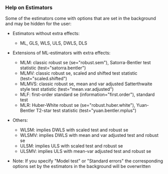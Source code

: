 
### Help on Estimators
Some of the estimators come with options that are set in the background and may be hidden for the user:

- Estimators without extra effects: 
	- ML, GLS, WLS, ULS, DWLS, DLS

- Extensions of ML-estimators with extra effects: 
	- MLM: classic robust se (se="robust.sem"), Satorra-Bentler test statistic (test="satorra.bentler")
	- MLMV: classic robust se, scaled and shifted test statistic (test="scaled.shifted")
	- MLMVS: classic robust se, mean and var adjusted Satterthwaite style test statistic (test="mean.var.adjusted")
	- MLF: first-order standard se (information="first.order"), standard test
	- MLR: Huber-White robust se (se="robust.huber.white"), Yuan-Bentler T2-star test statistic (test="yuan.bentler.mplus")

- Others: 
	- WLSM: implies DWLS with scaled test and robust se
	- WLSMV: implies DWLS with mean and var adjusted test and robust se
	- ULSM: implies ULS with scaled test and robust se
	- ULSMV: implies ULS with mean-var adjusted test and robust se

- Note: If you specify "Model test" or "Standard errors" the corresponding options set by the estimators in the background will be overwritten